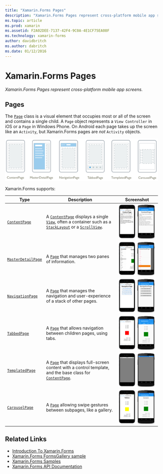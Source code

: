 ```yaml
---
title: "Xamarin.Forms Pages"
description: "Xamarin.Forms Pages represent cross-platform mobile app screens."
ms.topic: article
ms.prod: xamarin
ms.assetid: F2A02DEE-7137-42F4-9C0A-4E1CF75EA08F
ms.technology: xamarin-forms
author: davidbritch
ms.author: dabritch
ms.date: 01/12/2016
---
```


# Xamarin.Forms Pages

_Xamarin.Forms Pages represent cross-platform mobile app screens._

## Pages

The [`Page`](http://iosapi.xamarin.com/?link=T%3aXamarin.Forms.Page) class is a visual element that occupies most or all of the screen and contains a single child. A `Page` object represents a `View Controller` in iOS or a `Page` in Windows Phone. On Android each page takes up the screen like an `Activity`, but Xamarin.Forms pages are *not* `Activity` objects.

 [ ![](pages-images/pages-sml.png "Xamarin.Forms Page Types")](pages-images/pages.png "Xamarin.Forms Page Types")

Xamarin.Forms supports:

| Type | Description | Screenshot |
| ---- | ----------- | ---------- |
| [`ContentPage`](https://developer.xamarin.com/api/type/Xamarin.Forms.ContentPage/) | A [`ContentPage`](https://developer.xamarin.com/api/type/Xamarin.Forms.ContentPage/) displays a single [`View`](https://developer.xamarin.com/api/type/Xamarin.Forms.View/), often a container such as a [`StackLayout`](https://developer.xamarin.com/api/type/Xamarin.Forms.StackLayout/) or a [`ScrollView`](https://developer.xamarin.com/api/type/Xamarin.Forms.ScrollView/). | [![ContentPage Example](pages-images/ContentPage.png "ContentPage Example")](https://github.com/xamarin/xamarin-forms-samples/blob/master/FormsGallery/FormsGallery/FormsGallery/CodeExamples/ContentPageDemoPage.cs) |
| [`MasterDetailPage`](https://developer.xamarin.com/api/type/Xamarin.Forms.MasterDetailPage/) | A [`Page`](https://developer.xamarin.com/api/type/Xamarin.Forms.Page/) that manages two panes of information. | [![MasterDetailPage Example](pages-images/MasterDetailPage.png "MasterDetailPage Example")](https://github.com/xamarin/xamarin-forms-samples/blob/master/FormsGallery/FormsGallery/FormsGallery/CodeExamples/MasterDetailPageDemoPage.cs) |
| [`NavigationPage`](https://developer.xamarin.com/api/type/Xamarin.Forms.NavigationPage/) | A [`Page`](https://developer.xamarin.com/api/type/Xamarin.Forms.Page/) that manages the navigation and user-experience of a stack of other pages.  | [![NavigationPage Example](pages-images/NavigationPage.png "NavigationPage Example")](https://github.com/xamarin/xamarin-forms-samples/blob/master/FormsGallery/FormsGallery/FormsGallery/CodeExamples/NavigationPageDemoPage.cs) |
| [`TabbedPage`](https://developer.xamarin.com/api/type/Xamarin.Forms.TabbedPage/) | A [`Page`](https://developer.xamarin.com/api/type/Xamarin.Forms.Page/) that allows navigation between children pages, using tabs. | [![TabbedPage Example](pages-images/TabbedPage.png "TabbedPage Example")](https://github.com/xamarin/xamarin-forms-samples/blob/master/FormsGallery/FormsGallery/FormsGallery/CodeExamples/TabbedPageDemoPage.cs) |
| [`TemplatedPage`](https://developer.xamarin.com/api/type/Xamarin.Forms.TemplatedPage/) | A [`Page`](https://developer.xamarin.com/api/type/Xamarin.Forms.Page/) that displays full-screen content with a control template, and the base class for [`ContentPage`](https://developer.xamarin.com/api/type/Xamarin.Forms.ContentPage/). | [![TemplatedPage Example](pages-images/TemplatedPage.png "TemplatedPage Example")](https://github.com/xamarin/xamarin-forms-samples/tree/master/Templates/ControlTemplates) |
| [`CarouselPage`](https://developer.xamarin.com/api/type/Xamarin.Forms.CarouselPage/) | A [`Page`](https://developer.xamarin.com/api/type/Xamarin.Forms.Page/) allowing swipe gestures between subpages, like a gallery. | [![CarouselPage Example](pages-images/CarouselPage.png "CarouselPage Example")](https://github.com/xamarin/xamarin-forms-samples/blob/master/FormsGallery/FormsGallery/FormsGallery/CodeExamples/CarouselPageDemoPage.cs) |

## Related Links

- [Introduction To Xamarin.Forms](~/xamarin-forms/get-started/introduction-to-xamarin-forms.md)
- [Xamarin.Forms FormsGallery sample](https://developer.xamarin.com/samples/FormsGallery/)
- [Xamarin.Forms Samples](https://developer.xamarin.com/samples/xamarin-forms/all/)
- [Xamarin.Forms API Documentation](https://developer.xamarin.com/api/root/Xamarin.Forms/)
